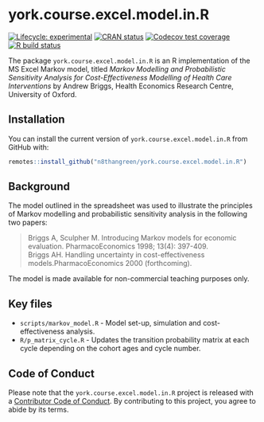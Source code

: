 
<!-- README.md is generated from README.Rmd. Please edit that file -->

# york.course.excel.model.in.R

<!-- badges: start -->

[![Lifecycle:
experimental](https://img.shields.io/badge/lifecycle-experimental-orange.svg)](https://www.tidyverse.org/lifecycle/#experimental)
[![CRAN
status](https://www.r-pkg.org/badges/version/york.course.excel.model.in.R)](https://CRAN.R-project.org/package=york.course.excel.model.in.R)
[![Codecov test
coverage](https://codecov.io/gh/n8thangreen/york.course.excel.model.in.R/branch/master/graph/badge.svg)](https://codecov.io/gh/n8thangreen/york.course.excel.model.in.R?branch=master)
[![R build
status](https://github.com/n8thangreen/york.course.excel.model.in.R/workflows/R-CMD-check/badge.svg)](https://github.com/n8thangreen/york.course.excel.model.in.R/actions)
<!-- badges: end -->

The package `york.course.excel.model.in.R` is an R implementation of the
MS Excel Markov model, titled *Markov Modelling and Probabilistic
Sensitivity Analysis for Cost-Effectiveness Modelling of Health Care
Interventions* by Andrew Briggs, Health Economics Research Centre,
University of Oxford.

## Installation

You can install the current version of `york.course.excel.model.in.R`
from GitHub with:

``` r
remotes::install_github("n8thangreen/york.course.excel.model.in.R")
```

## Background

The model outlined in the spreadsheet was used to illustrate the
principles of Markov modelling and probabilistic sensitivity analysis in
the following two papers:

> Briggs A, Sculpher M. Introducing Markov models for economic
> evaluation. PharmacoEconomics 1998; 13(4): 397-409.  
> Briggs AH. Handling uncertainty in cost-effectiveness
> models.PharmacoEconomics 2000 (forthcoming).

The model is made available for non-commercial teaching purposes only.

## Key files

-   `scripts/markov_model.R` - Model set-up, simulation and
    cost-effectiveness analysis.
-   `R/p_matrix_cycle.R` - Updates the transition probability matrix at
    each cycle depending on the cohort ages and cycle number.

## Code of Conduct

Please note that the `york.course.excel.model.in.R` project is released
with a [Contributor Code of
Conduct](https://contributor-covenant.org/version/2/0/CODE_OF_CONDUCT.html).
By contributing to this project, you agree to abide by its terms.
